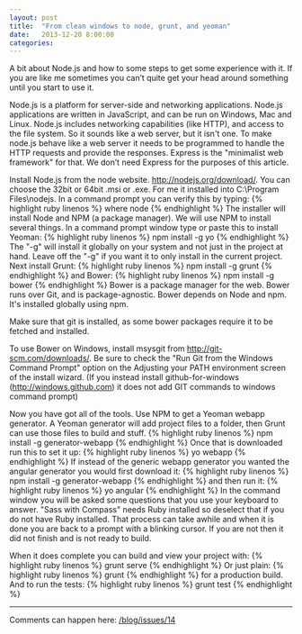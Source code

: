 ```yaml
---
layout: post
title:  "From clean windows to node, grunt, and yeoman"
date:   2013-12-20 8:00:00
categories:
---
```

A bit about Node.js and how to some steps to get some experience with it. If you are like me sometimes you can’t quite get your head around something until you start to use it.

Node.js is a platform for server-side and networking applications. Node.js applications are written in JavaScript, and can be run on Windows, Mac and Linux. Node.js includes networking capabilities (like HTTP), and access to the file system. So it sounds like a web server, but it isn't one. To make node.js behave like a web server it needs to be programmed to handle the HTTP requests and provide the responses. Express is the "minimalist web framework" for that. We don’t need Express for the purposes of this article.

Install Node.js from the node website. http://nodejs.org/download/. You can choose the 32bit or 64bit .msi or .exe. For me it installed into C:\Program Files\nodejs\. In a command prompt you can verify this by typing:
{% highlight ruby linenos %}
where node
{% endhighlight %}
The installer will install Node and NPM (a package manager). We will use NPM to install several things.
In a command prompt window type or paste this to install Yeoman:
{% highlight ruby linenos %}
npm install -g yo
{% endhighlight %}
The "-g" will install it globally on your system and not just in the project at hand. Leave off the "-g" if you want it to only install in the current project.
Next install Grunt:
{% highlight ruby linenos %}
npm install -g grunt
{% endhighlight %}
and Bower:
{% highlight ruby linenos %}
npm install -g bower
{% endhighlight %}
Bower is a package manager for the web. Bower runs over Git, and is package-agnostic. Bower depends on Node and npm. It's installed globally using npm.

Make sure that git is installed, as some bower packages require it to be fetched and installed.

To use Bower on Windows, install msysgit from http://git-scm.com/downloads/. Be sure to check the "Run Git from the Windows Command Prompt" option on the Adjusting your PATH environment screen of the install wizard. (If you instead install github-for-windows (http://windows.github.com) it does not add GIT commands to windows command prompt)

Now you have got all of the tools. Use NPM to get a Yeoman webapp generator. A Yeoman generator will add project files to a folder, then Grunt can use those files to build and stuff.
{% highlight ruby linenos %}
npm install -g generator-webapp
{% endhighlight %}
Once that is downloaded run this to set it up:
{% highlight ruby linenos %}
yo webapp
{% endhighlight %}
If instead of the generic webapp generator you wanted the angular generator you would first download it:
{% highlight ruby linenos %}
npm install -g generator-webapp
{% endhighlight %}
and then run it:
{% highlight ruby linenos %}
yo angular
{% endhighlight %}
In the command window you will be asked some questions that you use your keyboard to answer.
"Sass with Compass" needs Ruby installed so deselect that if you do not have Ruby installed. That process can take awhile and when it is done you are back to a prompt with a blinking cursor. If you are not then it did not finish and is not ready to build.

When it does complete you can build and view your project with:
{% highlight ruby linenos %}
grunt serve
{% endhighlight %}
Or just plain:
{% highlight ruby linenos %}
grunt
{% endhighlight %}
for a production build. And to run the tests:
{% highlight ruby linenos %}
grunt test
{% endhighlight %}

---

Comments can happen here: [/blog/issues/14](https://github.com/getsetbro/blog/issues/14)
